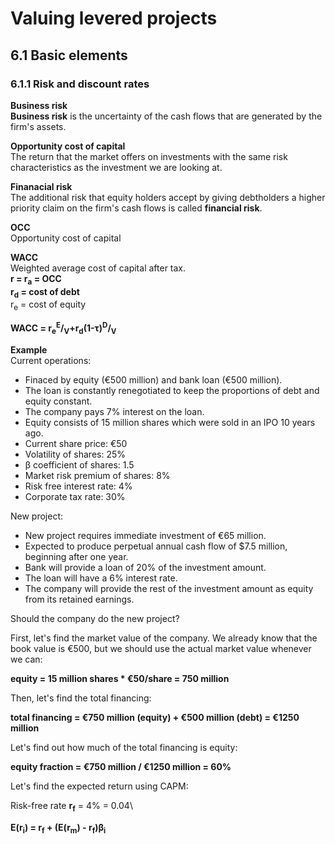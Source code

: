 # Valuing levered projects

## 6.1 Basic elements

### 6.1.1 Risk and discount rates

**Business risk**\
**Business risk** is the uncertainty of the cash flows that are generated by the firm's assets.

**Opportunity cost of capital**\
The return that the market offers on investments with the same risk characteristics as the investment we are looking at.

**Finanacial risk**\
The additional risk that equity holders accept by giving debtholders a higher priority claim on the firm's cash flows is called **financial risk**.

**OCC**\
Opportunity cost of capital

**WACC**\
Weighted average cost of capital after tax.\
**r = r<sub>a</sub> = OCC**\
**r<sub>d</sub> = cost of debt**\
r<sub>e</sub> = cost of equity

**WACC = r<sub>e</sub><sup>E</sup>/<sub>V</sub>+r<sub>d</sub>(1-τ)<sup>D</sup>/<sub>V</sub>**

**Example**\
Current operations:
- Finaced by equity (€500 million) and bank loan (€500 million).
- The loan is constantly renegotiated to keep the proportions of debt and equity constant.
- The company pays 7% interest on the loan.
- Equity consists of 15 million shares which were sold in an IPO 10 years ago.
- Current share price: €50
- Volatility of shares: 25%
- β coefficient of shares: 1.5
- Market risk premium of shares: 8%
- Risk free interest rate: 4%
- Corporate tax rate: 30%

New project:
- New project requires immediate investment of €65 million.
- Expected to produce perpetual annual cash flow of $7.5 million, beginning after one year.
- Bank will provide a loan of 20% of the investment amount.
- The loan will have a 6% interest rate.
- The company will provide the rest of the investment amount as equity from its retained earnings.

Should the company do the new project?

First, let's find the market value of the company. We already know that the book value is €500, but we should use the actual market value whenever we can:

**equity = 15 million shares * €50/share = 750 million**

Then, let's find the total financing:

**total financing = €750 million (equity) + €500 million (debt) = €1250 million**

Let's find out how much of the total financing is equity:

**equity fraction = €750 million / €1250 million = 60%**

Let's find the expected return using CAPM:

Risk-free rate **r<sub>f</sub>** = 4% = 0.04\


**E(r<sub>i</sub>) = r<sub>f</sub> + (E(r<sub>m</sub>) - r<sub>f</sub>)β<sub>i</sub>**
